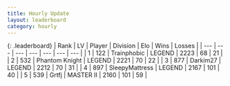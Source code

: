 ```yaml
---
title: Hourly Update
layout: leaderboard
category: hourly
---
```


{: .leaderboard}
| Rank | LV | Player | Division | Elo | Wins | Losses |
| --- | --- | --- | --- | --- | --- | --- |
| <span data-change="0">1</span> | 122 | <span title="ID: 744981">Trainphobic</span> | LEGEND | <span data-change="0">2223</span> | <span data-change="0">68</span> | <span data-change="0">21</span> |
| <span data-change="0">2</span> | 532 | <span title="ID: 742939">Phantom Knight</span> | LEGEND | <span data-change="6">2221</span> | <span data-change="1">70</span> | <span data-change="0">22</span> |
| <span data-change="0">3</span> | 877 | <span title="ID: 694036">Darkim27</span> | LEGEND | <span data-change="0">2212</span> | <span data-change="0">70</span> | <span data-change="0">31</span> |
| <span data-change="0">4</span> | 897 | <span title="ID: 153129">SleepyMattress</span> | LEGEND | <span data-change="0">2167</span> | <span data-change="0">101</span> | <span data-change="0">40</span> |
| <span data-change="0">5</span> | 539 | <span title="ID: 742306">Grtfj</span> | MASTER II | <span data-change="0">2160</span> | <span data-change="0">101</span> | <span data-change="0">59</span> |
